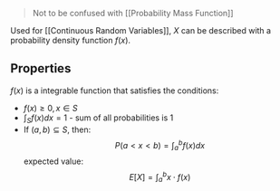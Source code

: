 > Not to be confused with [[Probability Mass Function]]

Used for [[Continuous Random Variables]], $X$ can be described with a probability density function $f(x)$.

## Properties
$f(x)$ is a integrable function that satisfies the conditions:
- $f(x) \geq 0, x \in S$ 
- $\int_S f(x)dx = 1$ - sum of all probabilities is 1
- If $(a,b) \subseteq S$, then:
$$P(a < x < b) = \int_a^bf(x)dx$$
expected value:
$$E[X] = \int^b_ax\cdot f(x)$$
